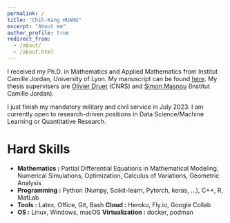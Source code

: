 ```yaml
---
permalink: /
title: "Chih-Kang HUANG"
excerpt: "About me"
author_profile: true
redirect_from: 
  - /about/
  - /about.html
---
```


I received my Ph.D. in Mathematics and Applied Mathematics from Institut Camille Jordan, University of Lyon. My manuscript can be found [here](/files/manuscrit_chih-kang_huang.pdf). 
My thesis supervisers are [Olivier Druet](http://math.univ-lyon1.fr/homes-www/druet/) (CNRS) and [Simon Masnou](http://math.univ-lyon1.fr/homes-www/masnou/) (Institut Camille Jordan).

I just finish my mandatory military and civil service in July 2023. I am currently open to research-driven positions in Data Science/Machine Learning or Quantitative Research.

Hard Skills
======

* **Mathematics :** Partial Differential Equations in Mathematical Modeling, Numerical Simulations, Optimization, Calculus of Variations, Geometric Analysis 
* **Programming :** Python (Numpy, Scikit-learn, Pytorch, keras, ...), C++, R, MatLab
* **Tools :** Latex, Office, Git, Bash **Cloud :** Heroku, Fly.io, Google Collab
* **OS :** Linux, Windows, macOS **Virtualization :** docker, podman



<!-- Like many other Jekyll-based GitHub Pages templates, academicpages makes you separate the website's content from its form. The content & metadata of your website are in structured markdown files, while various other files constitute the theme, specifying how to transform that content & metadata into HTML pages. You keep these various markdown (.md), YAML (.yml), HTML, and CSS files in a public GitHub repository. Each time you commit and push an update to the repository, the [GitHub pages](https://pages.github.com/) service creates static HTML pages based on these files, which are hosted on GitHub's servers free of charge. -->

<!-- Many of the features of dynamic content management systems (like Wordpress) can be achieved in this fashion, using a fraction of the computational resources and with far less vulnerability to hacking and DDoSing. You can also modify the theme to your heart's content without touching the content of your site. If you get to a point where you've broken something in Jekyll/HTML/CSS beyond repair, your markdown files describing your talks, publications, etc. are safe. You can rollback the changes or even delete the repository and start over -- just be sure to save the markdown files! Finally, you can also write scripts that process the structured data on the site, such as [this one](https://github.com/academicpages/academicpages.github.io/blob/master/talkmap.ipynb) that analyzes metadata in pages about talks to display [a map of every location you've given a talk](https://academicpages.github.io/talkmap.html). -->

<!-- Getting started -->
<!-- ====== -->
<!-- 1. Upload any files (like PDFs, .zip files, etc.) to the files/ directory. They will appear at https://[your GitHub username].github.io/files/example.pdf.   -->
<!-- 1. Check status by going to the repository settings, in the "GitHub pages" section -->
<!---->
<!-- Site-wide configuration -->
<!-- ------ -->
<!-- The main configuration file for the site is in the base directory in [_config.yml](https://github.com/academicpages/academicpages.github.io/blob/master/_config.yml), which defines the content in the sidebars and other site-wide features. You will need to replace the default variables with ones about yourself and your site's github repository. The configuration file for the top menu is in [_data/navigation.yml](https://github.com/academicpages/academicpages.github.io/blob/master/_data/navigation.yml). For example, if you don't have a portfolio or blog posts, you can remove those items from that navigation.yml file to remove them from the header.  -->
<!---->
<!-- Create content & metadata -->
<!-- ------ -->
<!-- For site content, there is one markdown file for each type of content, which are stored in directories like _publications, _talks, _posts, _teaching, or _pages. For example, each talk is a markdown file in the [_talks directory](https://github.com/academicpages/academicpages.github.io/tree/master/_talks). At the top of each markdown file is structured data in YAML about the talk, which the theme will parse to do lots of cool stuff. The same structured data about a talk is used to generate the list of talks on the [Talks page](https://academicpages.github.io/talks), each [individual page](https://academicpages.github.io/talks/2012-03-01-talk-1) for specific talks, the talks section for the [CV page](https://academicpages.github.io/cv), and the [map of places you've given a talk](https://academicpages.github.io/talkmap.html) (if you run this [python file](https://github.com/academicpages/academicpages.github.io/blob/master/talkmap.py) or [Jupyter notebook](https://github.com/academicpages/academicpages.github.io/blob/master/talkmap.ipynb), which creates the HTML for the map based on the contents of the _talks directory). -->
<!---->
<!-- **Markdown generator** -->
<!---->
<!-- I have also created [a set of Jupyter notebooks](https://github.com/academicpages/academicpages.github.io/tree/master/markdown_generator -->
<!-- ) that converts a CSV containing structured data about talks or presentations into individual markdown files that will be properly formatted for the academicpages template. The sample CSVs in that directory are the ones I used to create my own personal website at stuartgeiger.com. My usual workflow is that I keep a spreadsheet of my publications and talks, then run the code in these notebooks to generate the markdown files, then commit and push them to the GitHub repository. -->

<!-- How to edit your site's GitHub repository -->
<!-- ------ -->
<!-- Many people use a git client to create files on their local computer and then push them to GitHub's servers. If you are not familiar with git, you can directly edit these configuration and markdown files directly in the github.com interface. Navigate to a file (like [this one](https://github.com/academicpages/academicpages.github.io/blob/master/_talks/2012-03-01-talk-1.md) and click the pencil icon in the top right of the content preview (to the right of the "Raw | Blame | History" buttons). You can delete a file by clicking the trashcan icon to the right of the pencil icon. You can also create new files or upload files by navigating to a directory and clicking the "Create new file" or "Upload files" buttons.  -->
<!---->
<!-- Example: editing a markdown file for a talk -->
<!-- ![Editing a markdown file for a talk](/images/editing-talk.png) -->
<!---->
<!-- For more info -->
<!-- ------ -->
<!-- More info about configuring academicpages can be found in [the guide](https://academicpages.github.io/markdown/). The [guides for the Minimal Mistakes theme](https://mmistakes.github.io/minimal-mistakes/docs/configuration/) (which this theme was forked from) might also be helpful. -->
